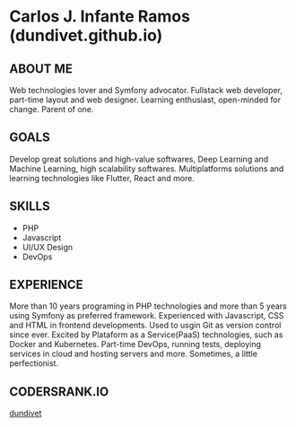 # Carlos J. Infante Ramos (dundivet.github.io)

## ABOUT ME

Web technologies lover and Symfony advocator. Fullstack web developer, part-time layout and web designer. Learning enthusiast, open-minded for change. Parent of one.

## GOALS

Develop great solutions and high-value softwares, Deep Learning and Machine Learning, high scalability softwares. Multiplatforms solutions and learning technologies like Flutter, React and more.

## SKILLS

- PHP
- Javascript
- UI/UX Design
- DevOps

## EXPERIENCE

More than 10 years programing in PHP technologies and more than 5 years using Symfony as preferred framework. Experienced with Javascript, CSS and HTML in frontend developments. Used to usgin Git as version control since ever. Excited by Plataform as a Service(PaaS) technologies, such as Docker and Kubernetes. Part-time DevOps, running tests, deploying services in cloud and hosting servers and more. Sometimes, a little perfectionist.

## CODERSRANK.IO

[dundivet](https://profile.codersrank.io/user/dundivet)
